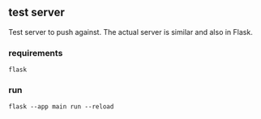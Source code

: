 ## test server

Test server to push against.
The actual server is similar and also in Flask.

### requirements

```
flask
```

### run

```
flask --app main run --reload
```
